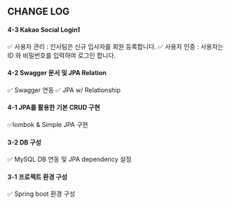 

## CHANGE LOG

#### 4-3 Kakao Social Login1
✅ 사용자 관리 : 인사팀은 신규 입사자를 회원 등록합니다.
✅ 사용자 인증 : 사용자는 ID 와 비밀번호를 입력하여 로그인 합니다.


#### 4-2 Swagger 문서 및 JPA Relation
✅ Swagger 연동
✅ JPA w/ Relationship

#### 4-1 JPA를 활용한 기본 CRUD 구현
✅lombok & Simple JPA 구현

#### 3-2 DB 구성
✅ MySQL DB 연동 및 JPA dependency 설정

#### 3-1 프로젝트 환경 구성

✅ Spring boot 환경 구성